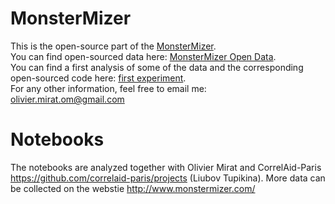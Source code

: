 # MonsterMizer

This is the open-source part of the <a href=http://www.monstermizer.com target="_blank">MonsterMizer</a>.<br/>
You can find open-sourced data here: <a href='https://github.com/oliviermirat/MonsterMizer/tree/master/MonsterMizerOpenData' target='_blank'>MonsterMizer Open Data</a>.<br/>
You can find a first analysis of some of the data and the corresponding open-sourced code here: <a href='https://github.com/oliviermirat/MonsterMizer/tree/master/firstExperimentsAndCode' target='_blank'>first experiment</a>.<br/>
For any other information, feel free to email me: <br/>
olivier.mirat.om@gmail.com


# Notebooks 

The notebooks are analyzed together with Olivier Mirat and CorrelAid-Paris https://github.com/correlaid-paris/projects (Liubov Tupikina). 
More data can be collected on the webstie http://www.monstermizer.com/
